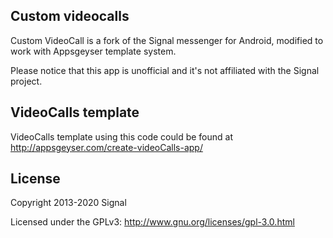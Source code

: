 ## Custom videocalls

Custom VideoCall is a fork of the Signal messenger for Android, modified to work with Appsgeyser template system.

Please notice that this app is unofficial and it's not affiliated with the Signal project.

## VideoCalls template

VideoCalls template using this code could be found at http://appsgeyser.com/create-videoCalls-app/

## License

Copyright 2013-2020 Signal

Licensed under the GPLv3: http://www.gnu.org/licenses/gpl-3.0.html
